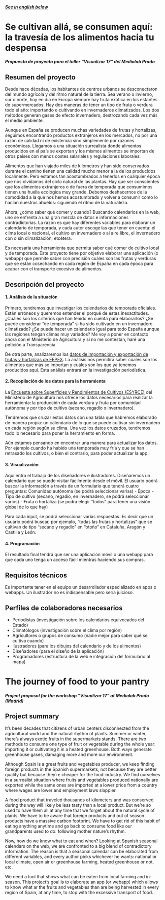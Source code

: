 ##### [See in english below](#the-journey-of-food-to-your-pantry)


# Se cultivan allá, se consumen aquí: la travesía de los alimentos hacia tu despensa
##### Propuesta de proyecto para el taller "Visualizar 17" del Medialab Prado


## Resumen del proyecto
Desde hace décadas, los habitantes de centros urbanos se desconectaron del mundo agrícola y del ritmo natural de la tierra. Sea verano o invierno, sur o norte, hoy en día en Europa siempre hay fruta exótica en los estantes de supermercados. Hay dos maneras de tener un tipo de fruta o verdura todo el año: importando o cultivando en invernaderos climatizados. Los dos métodos generan gases de efecto invernadero, destrozando cada vez más el medio ambiente.

Aunque en España se producen muchas variedades de frutas y hortalizas, seguimos encontrando productos extranjeros en los mercados, no por una razón de calidad ni de existencia sino simplemente por razones económicas. Llegamos a una situación surrealista donde alimentos producidos en el país se exportan y los mismos alimentos se importan de otros países con menos costes salariales y regulaciones laborales.

Alimentos que han viajado miles de kilómetros y han sido conservados durante el camino tienen una calidad mucho menor a la de los producidos localmente. Pero estamos tan acostumbrados a tenerlos en cualquier época que nos olvidamos del ciclo natural de las plantas. Hay que ser conscientes que los alimentos extranjeros o de fuera de temporada que consumimos tienen una huella ecológica muy grande. Debemos deshacernos de la comodidad a la que nos hemos acostumbrado y volver a consumir como lo hacían nuestros abuelos: siguiendo el ritmo de la naturaleza.

Ahora, ¿cómo saber qué comer y cuando? Buscando calendarios en la web, uno se enfrenta a una gran mezcla de datos e informaciones contradictorias. La razón es que hay diferentes variables para elaborar un calendario de temporada, y cada autor escoge las que tener en cuenta: el clima local o nacional, el cultivo en invernadero o al aire libre, el invernadero con o sin climatización, etcétera.

Es necesaria una herramienta que permita saber qué comer de cultivo local y de temporada. Este proyecto tiene por objetivo elaborar una aplicación (o webapp) que permite saber con precisión cuáles son las frutas y verduras que se están cosechando en cada región de España en cada época para acabar con el transporte excesivo de alimentos.

## Descripción del proyecto

#### 1. Análisis de la situación
Primero, tendremos que investigar los calendarios de temporada oficiales. Están erróneos y queremos entender el porqué de estas inexactitudes. ¿Cuáles son los criterios que han tenido en cuenta para elaborarlos? ¿Se puede considerar “de temporada” si ha sido cultivado en un invernadero climatizado? ¿Se puede hacer un calendario igual para todo España aunque las regiones tengan climas muy variados? Me voy a poner en contacto ahora con el Ministerio de Agricultura y si no me contestan, haré una petición a Transparencia.
 
De otra parte, analizaremos los [datos de importación y exportación de frutas y hortalizas de FEPEX](http://www.fepex.es/datos-del-sector/exportacion-importacion-espa%C3%B1ola-frutas-hortalizas ). La análisis nos permitirá saber cuales son los alimentos que más se importan y cuáles son los que ya tenemos producidos aquí. Esta análisis entrará en la investigación periodística.

  
#### 2. Recopilación de los datos para la herramienta
La [Encuesta sobre Superficies y Rendimientos de Cultivos (ESYRCE)](http://www.mapama.gob.es/es/estadistica/temas/estadisticas-agrarias/espana2016web_tcm7-452544.pdf ) del Ministerio de Agricultura nos ofrece los datos necesarios para realizar la herramienta: la producción de cada verdura y fruta por comunidad autónoma y por tipo de cultivo (secano, regadío o invernadero). 
 
Tendremos que cruzar estos datos con una tabla que habremos elaborado de manera propia: un calendario de lo que se puede cultivar sin invernadero en cada región según su clima. Una vez los datos cruzados, tendremos todo lo necesario para poner la herramiento en forma.
 
Aún estamos pensando en encontrar una manera para actualizar los datos. Por ejemplo cuando ha habido una temporada muy fría y que se han retrasado los cultivos, o bien el contrario, para poder actualizar la app.
 
#### 3. Visualización
Aquí entra el trabajo de los diseñadores e ilustradores. Diseñaremos un calendario que se puede visitar fácilmente desde el móvil. El usuario podrá buscar la información a través de un formulario que tendrá cuatro preguntas:
Comunidad autónoma (se podrá seleccionar varias)
      - Época
      - Tipo de cultivo (secano, regadío, en invernadero, se podrá seleccionar varios)
      - Fruta o hortaliza (se podrá elegir “todos” para tener una visión global de lo que hay)
 
Para cada input, se podrá seleccionar varias respuestas. Es decir que un usuario podrá buscar, por ejemplo, “todas las frutas y hortalizas” que se cultivan de tipo “secano y regadío” en “otoño” en Cataluña, Aragón y Castilla y León.
 
#### 4. Programación
El resultado final tendrá que ser una aplicación móvil o una webapp para que cada uno tenga un acceso fácil mientras haciendo sus compras.


## Requisitos técnicos
Es importante tener en el equipo un desarrollador especializado en apps o webapps. Un ilustrador no es indispensable pero sería juicioso.


## Perfiles de colaboradores necesarios
- Periodistas (investigación sobre los calendarios equivocados del Estado)
- Climatólogos (investigación sobre el clima por región)
- Agricultores o grupos de consumo (nadie mejor para saber qué se cultiva cuando)
- Ilustradores (para los dibujos del calendario y de los alimentos)
- Diseñadores (para el diseño de la aplicación)
- Programadores (estructura de la web e integración del formulario al mapa)





# The journey of food to your pantry
##### Project proposal for the workshop "Visualizar 17" at Medialab Prado (Madrid)

## Project summary
It’s been decades that citizens of urban centers disconnected from the agricultural world and the natural rhythm of plants. Summer or winter, there’s always exotic fruits in the supermarkets stands. There are two methods to consume one type of fruit or vegetable during the whole year: importing it or cultivating it in a heated greenhouse. Both ways generate greenhouse gases, damaging more and more our environment.

Although Spain is a great fruits and vegetables producer, we keep finding foreign products in the Spanish supermarkets, not because they are better quality but because they’re cheaper for the food industry. We find ourselves in a surrealist situation where fruits and vegetables produced nationally are exported while the same ones are imported at a lower price from a country where wages are lower and employment laws sloppier.

A food product that traveled thousands of kilometers and was conserved during the way will likely be less tasty than a local product. But we’re so used to have them all at any time that we forget about the natural cycle of plants. We have to be aware that foreign products and out of season products have a massive carbon footprint. We have to get rid of this habit of eating anything anytime and go back to consume food like our grandparents used to do: following mother nature’s rhythm.

Now, how do we know what to eat and when? Looking at Spanish seasonal calendars on the web, we are confronted to a big blend of contradictory information. The reason is that a seasonal calendar can be elaborated from different variables, and every author picks whichever he wants: national or local climate, open air or greenhouse farming, heated greenhouse or not, etc.

We need a tool that shows what can be eaten from local farming and in-season. This project’s goal is to elaborate an app (or webapp) which allows to know what ar the fruits and vegetables than are being harvested in every region of Spain, at any time, to stop with the excessive transport of food.

